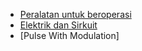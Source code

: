 - [Peralatan untuk beroperasi](Peralatan%20untuk%20beroperasi.md)
- [Elektrik dan Sirkuit](Elektrik%20dan%20Sirkuit.md)
- [Pulse With Modulation]